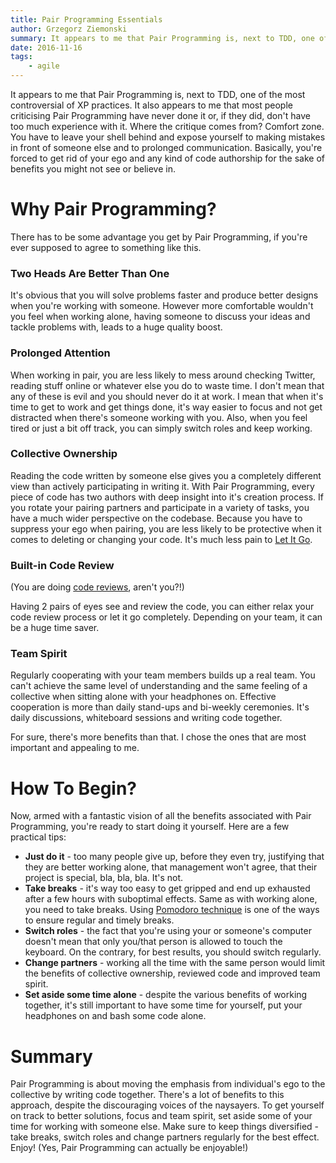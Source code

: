 ```yaml
---
title: Pair Programming Essentials
author: Grzegorz Ziemonski
summary: It appears to me that Pair Programming is, next to TDD, one of the most controversial of XP practices. It also appears to me that most people criticising Pair Programming have never done it or, if they did, don't have too much experience with it. Where the critique comes from? Why should you give Pair Programming a try? How to get yourself into Pair Programming?
date: 2016-11-16
tags:
    - agile
---
```

It appears to me that Pair Programming is, next to TDD, one of the most controversial of XP practices. It also appears
to me that most people criticising Pair Programming have never done it or, if they did, don't have too much experience
with it. Where the critique comes from? Comfort zone. You have to leave your shell behind and expose yourself to
making mistakes in front of someone else and to prolonged communication. Basically, you're forced to get rid of your ego and
any kind of code authorship for the sake of benefits you might not see or believe in.

# Why Pair Programming?
There has to be some advantage you get by Pair Programming, if you're ever supposed to agree to something like this.

### Two Heads Are Better Than One
It's obvious that you will solve problems faster and produce better designs when you're working with someone. However
more comfortable wouldn't you feel when working alone, having someone to discuss your ideas and tackle problems with,
leads to a huge quality boost.

### Prolonged Attention
When working in pair, you are less likely to mess around checking Twitter, reading stuff online or whatever else you do to
waste time. I don't mean that any of these is evil and you should never do it at work. I mean that when it's time to get
to work and get things done, it's way easier to focus and not get distracted when there's someone working with you. Also,
when you feel tired or just a bit off track, you can simply switch roles and keep working.

### Collective Ownership
Reading the code written by someone else gives you a completely different view than actively participating in writing it.
With Pair Programming, every piece of code has two authors with deep insight into it's creation process. If you rotate
your pairing partners and participate in a variety of tasks, you have a much wider perspective on the codebase. Because
you have to suppress your ego when pairing, you are less likely to be protective when it comes to deleting or changing
your code. It's much less pain to [Let It Go](http://tidyjava.com/let-it-go).

### Built-in Code Review
(You are doing [code reviews](http://tidyjava.com/code-review-essentials), aren't you?!)

Having 2 pairs of eyes see and review the code, you can either relax your code review process or let it go completely.
Depending on your team, it can be a huge time saver.

### Team Spirit
Regularly cooperating with your team members builds up a real team. You can't achieve the same level of understanding
and the same feeling of a collective when sitting alone with your headphones on. Effective cooperation is more than
daily stand-ups and bi-weekly ceremonies. It's daily discussions, whiteboard sessions and writing code together.

For sure, there's more benefits than that. I chose the ones that are most important and appealing to me.

# How To Begin?
Now, armed with a fantastic vision of all the benefits associated with Pair Programming, you're ready to start doing it
yourself. Here are a few practical tips:
* **Just do it** - too many people give up, before they even try, justifying that they are better working alone, that
management won't agree, that their project is special, bla, bla, bla. It's not.
* **Take breaks** - it's way too easy to get gripped and end up exhausted after a few hours with suboptimal effects. Same as
with working alone, you need to take breaks. Using [Pomodoro technique](https://en.wikipedia.org/wiki/Pomodoro_Technique) is one of the ways to ensure regular and timely breaks.
* **Switch roles** - the fact that you're using your or someone's computer doesn't mean that only you/that person is allowed
to touch the keyboard. On the contrary, for best results, you should switch regularly.
* **Change partners** - working all the time with the same person would limit the benefits of collective ownership, reviewed
code and improved team spirit.
* **Set aside some time alone** - despite the various benefits of working together, it's still important to have some time
for yourself, put your headphones on and bash some code alone.

# Summary
Pair Programming is about moving the emphasis from individual's ego to the collective by writing code together. There's
a lot of benefits to this approach, despite the discouraging voices of the naysayers. To get yourself on track to better
solutions, focus and team spirit, set aside some of your time for working with someone else. Make sure to keep things
diversified - take breaks, switch roles and change partners regularly for the best effect. Enjoy! (Yes, Pair Programming
can actually be enjoyable!)